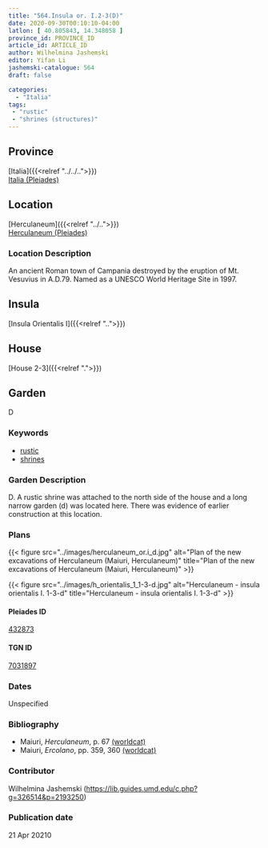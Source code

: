 ```yaml
---
title: "564.Insula or. I.2-3(D)"
date: 2020-09-30T00:10:10-04:00
latlon: [ 40.805843, 14.348058 ]
province_id: PROVINCE_ID
article_id: ARTICLE_ID
author: Wilhelmina Jashemski
editor: Yifan Li
jashemski-catalogue: 564
draft: false

categories:
  - "Italia"
tags:
 - "rustic"
 - "shrines (structures)"
---
```


## Province

[Italia]({{<relref "../../..">}}) \
[Italia (Pleiades)](https://pleiades.stoa.org/places/1052)

## Location

 [Herculaneum]({{<relref "../..">}}) \
 [Herculaneum (Pleiades)](https://pleiades.stoa.org/places/432873)


### Location Description
An ancient Roman town of Campania destroyed by the eruption of Mt. Vesuvius in A.D.79. Named as a UNESCO World Heritage Site in 1997.

## Insula
[Insula Orientalis I]({{<relref "..">}})
## House
[House 2-3]({{<relref ".">}})
## Garden
D

### Keywords
- [rustic](http://vocab.getty.edu/page/aat/300310541)
- [shrines](http://vocab.getty.edu/page/aat/300007558)


### Garden Description
D. A rustic shrine was attached to the north side of the house and a long narrow garden (d) was located here. There was evidence of earlier construction at this location.

### Plans
{{< figure src="../images/herculaneum_or.i_d.jpg" alt="Plan of the new excavations of Herculaneum (Maiuri, Herculaneum)" title="Plan of the new excavations of Herculaneum (Maiuri, Herculaneum)" >}}

{{< figure src="../images/h_orientalis_1_1-3-d.jpg" alt="Herculaneum - insula orientalis I. 1-3-d" title="Herculaneum - insula orientalis I. 1-3-d" >}}


#### Pleiades ID
[432873](https://pleiades.stoa.org/places/432873)

#### TGN ID
[7031897](http://vocab.getty.edu/page/tgn/7031897)

### Dates
Unspecified

### Bibliography
* Maiuri, *Herculaneum*,  p. 67 [(worldcat)](http://www.worldcat.org/oclc/1107784297)
* Maiuri, *Ercolano*, pp. 359, 360 [(worldcat)](http://www.worldcat.org/oclc/490581395)


### Contributor
Wilhelmina Jashemski (https://lib.guides.umd.edu/c.php?g=326514&p=2193250)

### Publication date

21 Apr 20210
